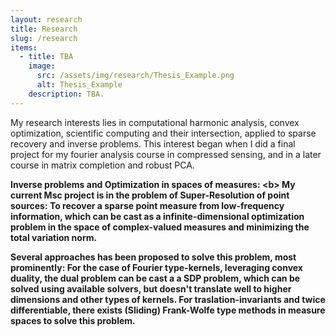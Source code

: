 ```yaml
---
layout: research
title: Research
slug: /research
items:
  - title: TBA
    image:
      src: /assets/img/research/Thesis_Example.png
      alt: Thesis_Example
    description: TBA.
---
```


My research interests lies in computational harmonic analysis, convex optimization, scientific computing and their intersection, applied to sparse recovery and inverse problems. This interest began when I did a final project for my fourier analysis course in compressed sensing, and in a later course in matrix completion and robust PCA.

<b> Inverse problems and Optimization in spaces of measures: <b\> My current Msc project is in the problem of Super-Resolution of point sources: To recover a sparse point measure from low-frequency information, which can be cast as a infinite-dimensional optimization problem in the space of complex-valued measures and minimizing the total variation norm. 

Several approaches has been proposed to solve this problem, most prominently: For the case of Fourier type-kernels, leveraging convex duality, the dual problem can be cast a a SDP problem, which can be solved using available solvers, but doesn't translate well to higher dimensions and other types of kernels. For traslation-invariants and twice differentiable, there exists (Sliding) Frank-Wolfe type methods in measure spaces to solve this problem.


<br />
<br />
